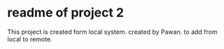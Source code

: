 # readme of project 2
This project is created form local system.
created by Pawan. to add from local to remote.